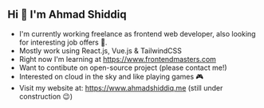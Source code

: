 ## Hi 👋 I'm Ahmad Shiddiq

- I'm currently working freelance as frontend web developer, also looking for interesting job offers 😬.
- Mostly work using React.js, Vue.js & TailwindCSS
- Right now I'm learning at https://www.frontendmasters.com
- Want to contibute on open-source project (please contact me!)
- Interested on cloud in the sky and like playing games 🎮
- Visit my website at: https://www.ahmadshiddiq.me (still under construction 😉)
